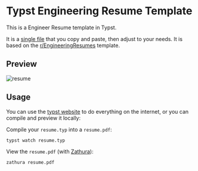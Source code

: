 # Typst Engineering Resume Template

This is a Engineer Resume template in Typst.

It is a [single file](./resume.typ) that you copy and paste, then adjust to your needs. It is based on the [r/EngineeringResumes](https://www.reddit.com/r/EngineeringResumes/) template.

## Preview

![resume](https://github.com/user-attachments/assets/7198c759-eaff-43e5-b60d-2f5f32ca1f38)

## Usage

You can use the [typst website](https://typst.app/) to do everything on the internet, or you can compile and preview it locally:

Compile your `resume.typ` into a `resume.pdf`:

```sh
typst watch resume.typ
```

View the `resume.pdf` (with [Zathura](https://github.com/pwmt/zathura)):

```sh
zathura resume.pdf
```
